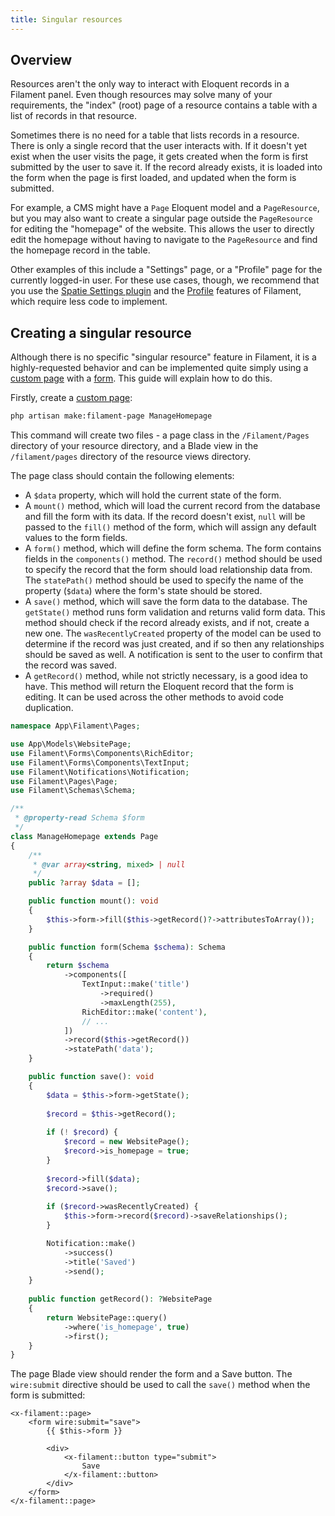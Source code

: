 ```yaml
---
title: Singular resources
---
```


## Overview

Resources aren't the only way to interact with Eloquent records in a Filament panel. Even though resources may solve many of your requirements, the "index" (root) page of a resource contains a table with a list of records in that resource.

Sometimes there is no need for a table that lists records in a resource. There is only a single record that the user interacts with. If it doesn't yet exist when the user visits the page, it gets created when the form is first submitted by the user to save it. If the record already exists, it is loaded into the form when the page is first loaded, and updated when the form is submitted.

For example, a CMS might have a `Page` Eloquent model and a `PageResource`, but you may also want to create a singular page outside the `PageResource` for editing the "homepage" of the website. This allows the user to directly edit the homepage without having to navigate to the `PageResource` and find the homepage record in the table.

Other examples of this include a "Settings" page, or a "Profile" page for the currently logged-in user. For these use cases, though, we recommend that you use the [Spatie Settings plugin](/plugins/filament-spatie-settings) and the [Profile](../users#authentication-features) features of Filament, which require less code to implement.

## Creating a singular resource

Although there is no specific "singular resource" feature in Filament, it is a highly-requested behavior and can be implemented quite simply using a [custom page](../navigation/custom-pages) with a [form](../forms). This guide will explain how to do this.

Firstly, create a [custom page](../navigation/custom-pages):

```bash
php artisan make:filament-page ManageHomepage
```

This command will create two files - a page class in the `/Filament/Pages` directory of your resource directory, and a Blade view in the `/filament/pages` directory of the resource views directory.

The page class should contain the following elements:
- A `$data` property, which will hold the current state of the form.
- A `mount()` method, which will load the current record from the database and fill the form with its data. If the record doesn't exist, `null` will be passed to the `fill()` method of the form, which will assign any default values to the form fields.
- A `form()` method, which will define the form schema. The form contains fields in the `components()` method. The `record()` method should be used to specify the record that the form should load relationship data from. The `statePath()` method should be used to specify the name of the property (`$data`) where the form's state should be stored.
- A `save()` method, which will save the form data to the database. The `getState()` method runs form validation and returns valid form data. This method should check if the record already exists, and if not, create a new one. The `wasRecentlyCreated` property of the model can be used to determine if the record was just created, and if so then any relationships should be saved as well. A notification is sent to the user to confirm that the record was saved.
- A `getRecord()` method, while not strictly necessary, is a good idea to have. This method will return the Eloquent record that the form is editing. It can be used across the other methods to avoid code duplication.

```php
namespace App\Filament\Pages;

use App\Models\WebsitePage;
use Filament\Forms\Components\RichEditor;
use Filament\Forms\Components\TextInput;
use Filament\Notifications\Notification;
use Filament\Pages\Page;
use Filament\Schemas\Schema;

/**
 * @property-read Schema $form
 */
class ManageHomepage extends Page
{
    /**
     * @var array<string, mixed> | null
     */
    public ?array $data = [];

    public function mount(): void
    {
        $this->form->fill($this->getRecord()?->attributesToArray());
    }

    public function form(Schema $schema): Schema
    {
        return $schema
            ->components([
                TextInput::make('title')
                    ->required()
                    ->maxLength(255),
                RichEditor::make('content'),
                // ...
            ])
            ->record($this->getRecord())
            ->statePath('data');
    }

    public function save(): void
    {
        $data = $this->form->getState();
        
        $record = $this->getRecord();
        
        if (! $record) {
            $record = new WebsitePage();
            $record->is_homepage = true;
        }
        
        $record->fill($data);
        $record->save();
        
        if ($record->wasRecentlyCreated) {
            $this->form->record($record)->saveRelationships();
        }

        Notification::make()
            ->success()
            ->title('Saved')
            ->send();
    }
    
    public function getRecord(): ?WebsitePage
    {
        return WebsitePage::query()
            ->where('is_homepage', true)
            ->first();
    }
}
```

The page Blade view should render the form and a Save button. The `wire:submit` directive should be used to call the `save()` method when the form is submitted:

```blade
<x-filament::page>
    <form wire:submit="save">
        {{ $this->form }}
    
        <div>
            <x-filament::button type="submit">
                Save
            </x-filament::button>
        </div>
    </form>
</x-filament::page>
```
